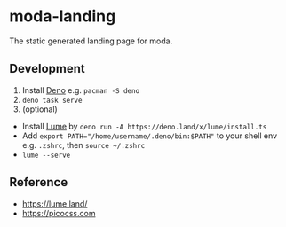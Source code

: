 # moda-landing

The static generated landing page for moda.

## Development

1. Install [Deno](https://deno.land) e.g. `pacman -S deno`
2. `deno task serve`
3. (optional)
  - Install [Lume](https://lume.land) by `deno run -A https://deno.land/x/lume/install.ts`
  - Add `export PATH="/home/username/.deno/bin:$PATH"` to your shell env e.g. `.zshrc`, then `source ~/.zshrc`
  - `lume --serve`

## Reference
- https://lume.land/
- https://picocss.com